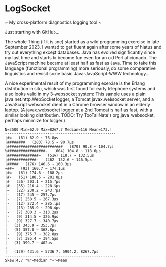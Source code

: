 # LogSocket
~ My cross-platform diagnostics logging tool ~

Just starting with GitHub...

The whole Thing (if it is one) started as a wild programming exercise in late September 2023. I wanted to get fluent again after some years of hiatus and try out everything except databases. Java has evolved significantly since my last time and starts to become fun even for an old Perl aficionado. The JavaScript machine became at least half as fast as Java. Time to take this language (functional programming) more seriously, do some comparative linguistics and revisit some basic Java-JavaScript-WWW technology...

A nice experimental result of my programming exercise is the Erlang distribution in situ, which was first found for early telephone systems and also looks valid in my 3-websocket system: This sample uses a plain java.net.http.WebSocket logger, a Tomcat javax.websocket server, and a JavaScript websocket client in a Chrome browser window in an elderly laptop. (A javax.websocket logger at a 2nd Tomcat is half as fast, with a similar looking distribution. TODO: Try TooTallNate's org.java_websocket, perhaps minimize for logger.)
```
N=3500 Min=62.9 Max=8267.7 Median=116 Mean=173.4
--------------------------------------------------
|#=   (61) 62.9 ~ 76.8μs
|########   (283) 78.5 ~ 90.7μs
|#########################   (870) 90.8 ~ 104.7μs
%#################-   (604) 104.8 ~ 118.6μs
|##############=   (516) 118.7 ~ 132.5μs
|#############-   (462) 132.6 ~ 146.5μs
|#####   (176) 146.6 ~ 160.3μs
+##=   (93) 160.7 ~ 174.1μs
|#=   (61) 174.6 ~ 188.2μs
|#-   (51) 188.5 ~ 201.8μs
|#   (36) 203.1 ~ 215.7μs
|#   (35) 216.4 ~ 228.5μs
|=   (22) 230.2 ~ 243.7μs
|-   (17) 245 ~ 257.7μs
|-   (7) 258.5 ~ 267.3μs
|-   (12) 272.4 ~ 285.1μs
|-   (13) 285.9 ~ 298.6μs
|-   (7) 300.3 ~ 313.2μs
|-   (9) 314.5 ~ 326.9μs
|-   (9) 327.7 ~ 340.7μs
|   (3) 343.9 ~ 353.7μs
|   (5) 357.8 ~ 368.8μs
|-   (9) 375.7 ~ 382.8μs
|-   (7) 385.4 ~ 394.5μs
|   (3) 399.7 ~ 402μs
⋮
|   (129) 431.6 ~ 5736.7, 5904.2, 8267.7μs
--------------------------------------------------
Skew:4,7 "%"=Median "+"=Mean 
```
